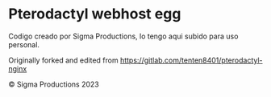 # Pterodactyl webhost egg

Codigo creado por Sigma Productions, lo tengo aqui subido para uso personal.


Originally forked and edited from https://gitlab.com/tenten8401/pterodactyl-nginx


© Sigma Productions 2023
